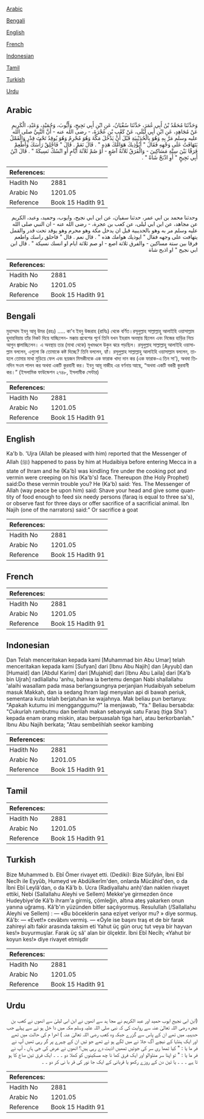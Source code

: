 [Arabic](#arabic)

[Bengali](#bengali)

[English](#english)

[French](#french)

[Indonesian](#indonesian)

[Tamil](#tamil)

[Turkish](#turkish)

[Urdu](#urdu)

## Arabic


<div dir="rtl" lang="ar" style={{fontSize:'larger',backgroundColor:'#f8f9fa',padding:20}}>
وَحَدَّثَنَا مُحَمَّدُ بْنُ أَبِي عُمَرَ، حَدَّثَنَا سُفْيَانُ، عَنِ ابْنِ أَبِي نَجِيحٍ، وَأَيُّوبَ، وَحُمَيْدٍ، وَعَبْدِ، الْكَرِيمِ عَنْ مُجَاهِدٍ، عَنِ ابْنِ أَبِي لَيْلَى، عَنْ كَعْبِ بْنِ عُجْرَةَ، - رضى الله عنه - أَنَّ النَّبِيَّ صلى الله عليه وسلم مَرَّ بِهِ وَهُوَ بِالْحُدَيْبِيَةِ قَبْلَ أَنْ يَدْخُلَ مَكَّةَ وَهُوَ مُحْرِمٌ وَهُوَ يُوقِدُ تَحْتَ قِدْرٍ وَالْقَمْلُ يَتَهَافَتُ عَلَى وَجْهِهِ فَقَالَ ‏"‏ أَيُؤْذِيكَ هَوَامُّكَ هَذِهِ ‏"‏ ‏.‏ قَالَ نَعَمْ ‏.‏ قَالَ ‏"‏ فَاحْلِقْ رَأْسَكَ وَأَطْعِمْ فَرَقًا بَيْنَ سِتَّةِ مَسَاكِينَ - وَالْفَرَقُ ثَلاَثَةُ آصُعٍ - أَوْ صُمْ ثَلاَثَةَ أَيَّامٍ أَوِ انْسُكْ نَسِيكَةً ‏"‏ ‏.‏ قَالَ ابْنُ أَبِي نَجِيحٍ ‏"‏ أَوِ اذْبَحْ شَاةً ‏"‏ ‏.‏
</div>
<div style={{backgroundColor:'#f8f9fa',padding:20, marginBottom: 10}}><table> <thead> <tr> <th>References:</th> <th></th> </tr> </thead> <tbody><tr><td>Hadith No</td><td>2881</td></tr><tr><td>Arabic No</td><td>1201.05</td></tr><tr><td>Reference</td><td>Book 15 Hadith 91</td></tr></tbody></table></div>


<div dir="rtl" lang="ar" style={{fontSize:'larger',backgroundColor:'#f8f9fa',padding:20}}>
وحدثنا محمد بن ابي عمر، حدثنا سفيان، عن ابن ابي نجيح، وايوب، وحميد، وعبد، الكريم عن مجاهد، عن ابن ابي ليلى، عن كعب بن عجرة، - رضى الله عنه - ان النبي صلى الله عليه وسلم مر به وهو بالحديبية قبل ان يدخل مكة وهو محرم وهو يوقد تحت قدر والقمل يتهافت على وجهه فقال " ايوذيك هوامك هذه " . قال نعم . قال " فاحلق راسك واطعم فرقا بين ستة مساكين - والفرق ثلاثة اصع - او صم ثلاثة ايام او انسك نسيكة " . قال ابن ابي نجيح " او اذبح شاة
</div>
<div style={{backgroundColor:'#f8f9fa',padding:20, marginBottom: 10}}><table> <thead> <tr> <th>References:</th> <th></th> </tr> </thead> <tbody><tr><td>Hadith No</td><td>2881</td></tr><tr><td>Arabic No</td><td>1201.05</td></tr><tr><td>Reference</td><td>Book 15 Hadith 91</td></tr></tbody></table></div>

## Bengali


<div dir="ltr" lang="bn" style={{fontSize:'larger',backgroundColor:'#f8f9fa',padding:20}}>
মুহাম্মাদ ইবনু আবূ উমর (রহঃ) ..... কা'ব ইবনু উজরাহ (রাযিঃ) থেকে বর্ণিত।রসূলুল্লাহ সাল্লাল্লাহু আলাইহি ওয়াসাল্লাম হুদায়বিয়ায় তাঁর নিকট দিয়ে যাচ্ছিলেন- মক্কায় প্রবেশের পূর্বে তিনি যখন ইহরাম অবস্থায় ছিলেন এবং নিজের হাড়ির নিচে আগুন জ্বালাচ্ছিলেন। এ অবস্থায় তার (মাথা থেকে) মুখমণ্ডলে উকুন ঝরে পড়ছিল। রসূলুল্লাহ সাল্লাল্লাহু আলাইহি ওয়াসাল্লাম বললেন, এগুলো কি তোমাকে কষ্ট দিচ্ছে? তিনি বললেন, হ্যাঁ। রসূলুল্লাহ সাল্লাল্লাহু আলাইহি ওয়াসাল্লাম বললেন, তাহলে তোমার মাথা মুড়িয়ে ফেল এবং ছয়জন মিসকীনকে এক ফারাক খাদ্য দান কর (এক ফারাক-এ তিন সা'), অথবা তিনদিন সওম পালন কর অথবা একটি কুরবানী কর। ইবনু আবূ নাজীহ এর বর্ণনায় আছে, “অথবা একটি বকরী কুরবানী কর।” (ইসলামিক ফাউন্ডেশন ২৭৪৮, ইসলামীক সেন্টার)
</div>
<div style={{backgroundColor:'#f8f9fa',padding:20, marginBottom: 10}}><table> <thead> <tr> <th>References:</th> <th></th> </tr> </thead> <tbody><tr><td>Hadith No</td><td>2881</td></tr><tr><td>Arabic No</td><td>1201.05</td></tr><tr><td>Reference</td><td>Book 15 Hadith 91</td></tr></tbody></table></div>

## English


<div dir="ltr" lang="en" style={{fontSize:'larger',backgroundColor:'#f8f9fa',padding:20}}>
Ka'b b. 'Ujra (Allah be pleased with him) reported that the Messenger of Allah (ﷺ) happened to pass by him at Hudaibiya before entering Mecca in a state of Ihram and he (Ka'b) was kindling fire under the cooking pot and vermin were creeping on his (Ka'b's) face. Thereupon (the Holy Prophet) said:Do these vermin trouble you? He (Ka'b) said: Yes. The Messenger of Allah (way peace be upon him) said: Shave your head and give some quantity of food enough to feed six needy persons (faraq is equal to three sa's), or observe fast for three days or offer sacrifice of a sacrificial animal. Ibn Najih (one of the narrators) said:" Or sacrifice a goat
</div>
<div style={{backgroundColor:'#f8f9fa',padding:20, marginBottom: 10}}><table> <thead> <tr> <th>References:</th> <th></th> </tr> </thead> <tbody><tr><td>Hadith No</td><td>2881</td></tr><tr><td>Arabic No</td><td>1201.05</td></tr><tr><td>Reference</td><td>Book 15 Hadith 91</td></tr></tbody></table></div>

## French


<div dir="ltr" lang="fr" style={{fontSize:'larger',backgroundColor:'#f8f9fa',padding:20}}>

</div>
<div style={{backgroundColor:'#f8f9fa',padding:20, marginBottom: 10}}><table> <thead> <tr> <th>References:</th> <th></th> </tr> </thead> <tbody><tr><td>Hadith No</td><td>2881</td></tr><tr><td>Arabic No</td><td>1201.05</td></tr><tr><td>Reference</td><td>Book 15 Hadith 91</td></tr></tbody></table></div>

## Indonesian


<div dir="ltr" lang="id" style={{fontSize:'larger',backgroundColor:'#f8f9fa',padding:20}}>
Dan Telah menceritakan kepada kami [Muhammad bin Abu Umar] telah menceritakan kepada kami [Sufyan] dari [Ibnu Abu Najih] dan [Ayyub] dan [Humaid] dan [Abdul Karim] dari [Mujahid] dari [Ibnu Abu Laila] dari [Ka'b bin Ujrah] radliallahu 'anhu, bahwa ia bertemu dengan Nabi shallallahu 'alaihi wasallam pada masa berlangsungnya perjanjian Hudaibiyah sebelum masuk Makkah, dan ia sedang Ihram lagi menyalan api di bawah periuk, sementara kutu telah berjatuhan ke wajahnya. Mak beliau pun bertanya: "Apakah kutumu ini mengganggumu?" Ia menjawab, "Ya." Beliau bersabda: "Cukurlah rambutmu dan berilah makan sebanyak satu Faraq (tiga Sha') kepada enam orang miskin, atau berpuasalah tiga hari, atau berkorbanlah." Ibnu Abu Najih berkata; "Atau sembelihlah seekor kambing
</div>
<div style={{backgroundColor:'#f8f9fa',padding:20, marginBottom: 10}}><table> <thead> <tr> <th>References:</th> <th></th> </tr> </thead> <tbody><tr><td>Hadith No</td><td>2881</td></tr><tr><td>Arabic No</td><td>1201.05</td></tr><tr><td>Reference</td><td>Book 15 Hadith 91</td></tr></tbody></table></div>

## Tamil


<div dir="ltr" lang="ta" style={{fontSize:'larger',backgroundColor:'#f8f9fa',padding:20}}>

</div>
<div style={{backgroundColor:'#f8f9fa',padding:20, marginBottom: 10}}><table> <thead> <tr> <th>References:</th> <th></th> </tr> </thead> <tbody><tr><td>Hadith No</td><td>2881</td></tr><tr><td>Arabic No</td><td>1201.05</td></tr><tr><td>Reference</td><td>Book 15 Hadith 91</td></tr></tbody></table></div>

## Turkish


<div dir="ltr" lang="tr" style={{fontSize:'larger',backgroundColor:'#f8f9fa',padding:20}}>
Bize Muhammed b. Ebî Ömer rivayet etti. (Dediki): Bize Süfyân, İbni Ebî Necîh ile Eyyûb, Humeyd ve Abdülkerîm'den, onlarda Mücâhid'den, o da İbni Ebî Leylâ'dan, o da Kâ'b b. Ucra (Radiyallahu anh)'dan naklen rivayet ettiki, Nebi (Sallallahu Aleyhi ve Sellem) Mekke'ye girmezden önce Hudeybiye'de Kâ'b ihram'a girmiş, çömleğin, altına ateş yakarken onun yanına uğramış. Kâ'b'ın yüzünden bitler saçılıyormuş. Resulullah (/Sallallahu Aleyhi ve Sellem) : — «Bu böceklerin sana eziyet veriyor mu? » diye sormuş. Kâ'b: — «Evet!» cevâbını vermiş. — «Öyle ise başını traş et de bir farak zahireyi altı fakir arasında taksim eti Yahut üç gün oruç tut veya bir hayvan kes!» buyurmuşlar. Farak üç sâ' alan bir ölçektir. İbni Ebî Necîh; «Yahut bir koyun kes!» diye rivayet etmişdir
</div>
<div style={{backgroundColor:'#f8f9fa',padding:20, marginBottom: 10}}><table> <thead> <tr> <th>References:</th> <th></th> </tr> </thead> <tbody><tr><td>Hadith No</td><td>2881</td></tr><tr><td>Arabic No</td><td>1201.05</td></tr><tr><td>Reference</td><td>Book 15 Hadith 91</td></tr></tbody></table></div>

## Urdu


<div dir="rtl" lang="ur" style={{fontSize:'larger',backgroundColor:'#f8f9fa',padding:20}}>
(ابن ابی نجیح ایوب حمید اور عبد الکریم نے مجا ہد سے انھوں نے ابن ابی لیلیٰ سے انھوں نے کعب بن عجرہ رضی اللہ تعالیٰ عنہ سے روایت کی کہ نبی صلی اللہ علیہ وسلم مکہ میں دا خل ہو نے سے پہلے جب حدیبیہ میں تھے ان کے پاس سے گزرے جبکہ وہ کعب رضی اللہ تعالیٰ عنہ ) احرا م کی حالت میں تھے اور ایک ہنڈیا کے نیچے آگ جلا نے میں لگے ہو ئے تھے جو ئیں ان کے چہرے پر گر رہی تھیں آپ نے فر ما یا : " کیا تمھا ری سر کی جوئیں تمھیں اذیت دے رہی ہیں؟ انھوں نے عرض کی جی ہاں ، آپ نے فر ما یا : " تو اپنا سر منڈوالو اور ایک فرق کھا نا چھ مسکینوں کو کھلا دو ۔ ۔ ۔ ایک فرق تین صاع کا ہو تا ہے ۔ ۔ ۔ یا تین دن کے روزے رکھو یا قربانی کے ایک جا نور کی قر با نی کر دو ۔ ۔
</div>
<div style={{backgroundColor:'#f8f9fa',padding:20, marginBottom: 10}}><table> <thead> <tr> <th>References:</th> <th></th> </tr> </thead> <tbody><tr><td>Hadith No</td><td>2881</td></tr><tr><td>Arabic No</td><td>1201.05</td></tr><tr><td>Reference</td><td>Book 15 Hadith 91</td></tr></tbody></table></div>